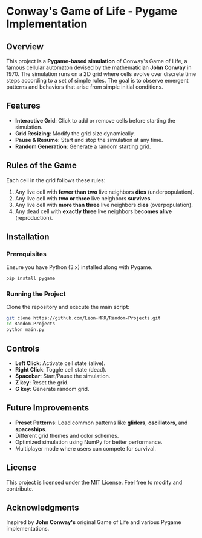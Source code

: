 # Conway's Game of Life - Pygame Implementation

## Overview
This project is a **Pygame-based simulation** of Conway's Game of Life, a famous cellular automaton devised by the mathematician **John Conway** in 1970. The simulation runs on a 2D grid where cells evolve over discrete time steps according to a set of simple rules. The goal is to observe emergent patterns and behaviors that arise from simple initial conditions.

## Features
- **Interactive Grid**: Click to add or remove cells before starting the simulation.
- **Grid Resizing**: Modify the grid size dynamically.
- **Pause & Resume**: Start and stop the simulation at any time.
- **Random Generation**: Generate a random starting grid.

## Rules of the Game
Each cell in the grid follows these rules:
1. Any live cell with **fewer than two** live neighbors **dies** (underpopulation).
2. Any live cell with **two or three** live neighbors **survives**.
3. Any live cell with **more than three** live neighbors **dies** (overpopulation).
4. Any dead cell with **exactly three** live neighbors **becomes alive** (reproduction).

## Installation
### Prerequisites
Ensure you have Python (3.x) installed along with Pygame.

```sh
pip install pygame
```

### Running the Project
Clone the repository and execute the main script:

```sh
git clone https://github.com/Leon-MRR/Random-Projects.git
cd Random-Projects
python main.py
```

## Controls
- **Left Click**: Activate cell state (alive).
- **Right Click**: Toggle cell state (dead).
- **Spacebar**: Start/Pause the simulation.
- **Z key**: Reset the grid. 
- **G key**: Generate random grid.

## Future Improvements
- **Preset Patterns**: Load common patterns like **gliders**, **oscillators**, and **spaceships**.
- Different grid themes and color schemes.
- Optimized simulation using NumPy for better performance.
- Multiplayer mode where users can compete for survival.

## License
This project is licensed under the MIT License. Feel free to modify and contribute.

## Acknowledgments
Inspired by **John Conway's** original Game of Life and various Pygame implementations.


